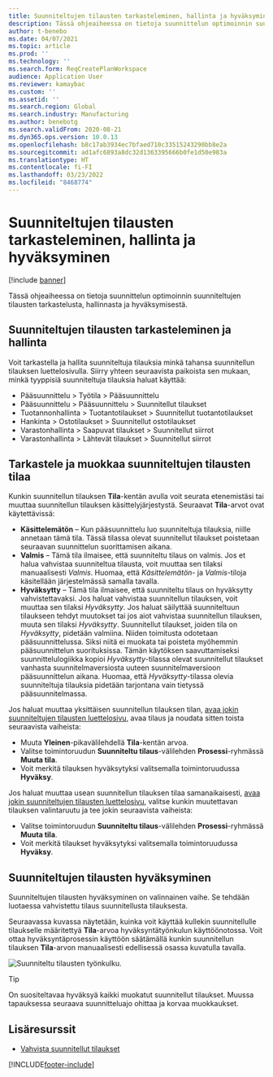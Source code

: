```yaml
---
title: Suunniteltujen tilausten tarkasteleminen, hallinta ja hyväksyminen
description: Tässä ohjeaiheessa on tietoja suunnittelun optimoinnin suunniteltujen tilausten tarkastelusta, hallinnasta ja hyväksymisestä.
author: t-benebo
ms.date: 04/07/2021
ms.topic: article
ms.prod: ''
ms.technology: ''
ms.search.form: ReqCreatePlanWorkspace
audience: Application User
ms.reviewer: kamaybac
ms.custom: ''
ms.assetid: ''
ms.search.region: Global
ms.search.industry: Manufacturing
ms.author: benebotg
ms.search.validFrom: 2020-08-21
ms.dyn365.ops.version: 10.0.13
ms.openlocfilehash: b8c17ab3934ec7bfaed710c33515243290bb8e2a
ms.sourcegitcommit: ad1afc6893a8dc32d1363395666b0fe1d50e983a
ms.translationtype: HT
ms.contentlocale: fi-FI
ms.lasthandoff: 03/23/2022
ms.locfileid: "8468774"
---
```

# <a name="view-manage-and-approve-planned-orders"></a>Suunniteltujen tilausten tarkasteleminen, hallinta ja hyväksyminen

[!include [banner](../../includes/banner.md)]

Tässä ohjeaiheessa on tietoja suunnittelun optimoinnin suunniteltujen tilausten tarkastelusta, hallinnasta ja hyväksymisestä.

## <a name="view-and-manage-planned-orders"></a><a name="view-planned-orders"></a>Suunniteltujen tilausten tarkasteleminen ja hallinta

Voit tarkastella ja hallita suunniteltuja tilauksia minkä tahansa suunnitellun tilauksen luettelosivulla. Siirry yhteen seuraavista paikoista sen mukaan, minkä tyyppisiä suunniteltuja tilauksia haluat käyttää:

- Pääsuunnittelu \> Työtila \> Pääsuunnittelu
- Pääsuunnittelu \> Pääsuunnittelu \> Suunnitellut tilaukset
- Tuotannonhallinta \> Tuotantotilaukset \> Suunnitellut tuotantotilaukset
- Hankinta \> Ostotilaukset \> Suunnitellut ostotilaukset
- Varastonhallinta \> Saapuvat tilaukset \> Suunnitellut siirrot
- Varastonhallinta \> Lähtevät tilaukset \> Suunnitellut siirrot

## <a name="view-and-edit-the-status-of-planned-orders"></a>Tarkastele ja muokkaa suunniteltujen tilausten tilaa

Kunkin suunnitellun tilauksen **Tila**-kentän avulla voit seurata etenemistäsi tai muuttaa suunnitellun tilauksen käsittelyjärjestystä. Seuraavat **Tila**-arvot ovat käytettävissä:

- **Käsittelemätön** – Kun pääsuunnittelu luo suunniteltuja tilauksia, niille annetaan tämä tila. Tässä tilassa olevat suunnitellut tilaukset poistetaan seuraavan suunnittelun suorittamisen aikana.
- **Valmis** – Tämä tila ilmaisee, että suunniteltu tilaus on valmis. Jos et halua vahvistaa suunniteltua tilausta, voit muuttaa sen tilaksi manuaalisesti *Valmis*. Huomaa, että *Käsittelemätön*- ja *Valmis*-tiloja käsitellään järjestelmässä samalla tavalla.
- **Hyväksytty** – Tämä tila ilmaisee, että suunniteltu tilaus on hyväksytty vahvistettavaksi. Jos haluat vahvistaa suunnitellun tilauksen, voit muuttaa sen tilaksi *Hyväksytty*. Jos haluat säilyttää suunniteltuun tilaukseen tehdyt muutokset tai jos aiot vahvistaa suunnitellun tilauksen, muuta sen tilaksi *Hyväksytty*. Suunnitellut tilaukset, joiden tila on *Hyväksytty*, pidetään valmiina. Niiden toimitusta odotetaan pääsuunnittelussa. Siksi niitä ei muokata tai poisteta myöhemmin pääsuunnittelun suorituksissa. Tämän käytöksen saavuttamiseksi suunnittelulogiikka kopioi *Hyväksytty*-tilassa olevat suunnitellut tilaukset vanhasta suunnitelmaversiosta uuteen suunnitelmaversioon pääsuunnittelun aikana. Huomaa, että *Hyväksytty*-tilassa olevia suunniteltuja tilauksia pidetään tarjontana vain tietyssä pääsuunnitelmassa.

Jos haluat muuttaa yksittäisen suunnitellun tilauksen tilan, [avaa jokin suunniteltujen tilausten luettelosivu](#view-planned-orders), avaa tilaus ja noudata sitten toista seuraavista vaiheista:

- Muuta **Yleinen**-pikavälilehdellä **Tila**-kentän arvoa.
- Valitse toimintoruudun **Suunniteltu tilaus**-välilehden **Prosessi**-ryhmässä **Muuta tila**.
- Voit merkitä tilauksen hyväksytyksi valitsemalla toimintoruudussa **Hyväksy**.

Jos haluat muuttaa usean suunnitellun tilauksen tilaa samanaikaisesti, [avaa jokin suunniteltujen tilausten luettelosivu](#view-planned-orders), valitse kunkin muutettavan tilauksen valintaruutu ja tee jokin seuraavista vaiheista:

- Valitse toimintoruudun **Suunniteltu tilaus**-välilehden **Prosessi**-ryhmässä **Muuta tila**.
- Voit merkitä tilaukset hyväksytyksi valitsemalla toimintoruudussa **Hyväksy**.

## <a name="approve-planned-orders"></a>Suunniteltujen tilausten hyväksyminen

Suunniteltujen tilausten hyväksyminen on valinnainen vaihe. Se tehdään luotaessa vahvistettu tilaus suunnitellusta tilauksesta.

Seuraavassa kuvassa näytetään, kuinka voit käyttää kullekin suunnitellulle tilaukselle määritettyä **Tila**-arvoa hyväksyntätyönkulun käyttöönotossa. Voit ottaa hyväksyntäprosessin käyttöön säätämällä kunkin suunnitellun tilauksen **Tila**-arvon manuaalisesti edellisessä osassa kuvatulla tavalla.

![Suunniteltu tilausten työnkulku.](media/approved-planned-orders-1.png)

> [!TIP]
> On suositeltavaa hyväksyä kaikki muokatut suunnitellut tilaukset. Muussa tapauksessa seuraava suunnitteluajo ohittaa ja korvaa muokkaukset.

## <a name="additional-resources"></a>Lisäresurssit

- [Vahvista suunnitellut tilaukset](planned-order-firming.md)

[!INCLUDE[footer-include](../../../includes/footer-banner.md)]
